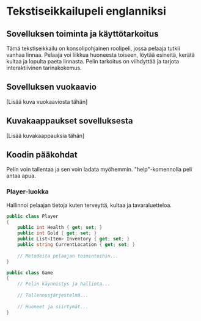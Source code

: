 # Tekstiseikkailupeli englanniksi

## Sovelluksen toiminta ja käyttötarkoitus
Tämä tekstiseikkailu on konsolipohjainen roolipeli, jossa pelaaja tutkii vanhaa linnaa. Pelaaja voi liikkua huoneesta toiseen, löytää esineitä, kerätä kultaa ja lopulta paeta linnasta. Pelin tarkoitus on viihdyttää ja tarjota interaktiivinen tarinakokemus.

## Sovelluksen vuokaavio
[Lisää kuva vuokaaviosta tähän]

## Kuvakaappaukset sovelluksesta
[Lisää kuvakaappauksia tähän]

## Koodin pääkohdat

Pelin voin tallentaa ja sen voin ladata myöhemmin. "help"-komennolla peli antaa apua.

### Player-luokka
Hallinnoi pelaajan tietoja kuten terveyttä, kultaa ja tavaraluetteloa.

```csharp
public class Player
{
    public int Health { get; set; }
    public int Gold { get; set; }
    public List<Item> Inventory { get; set; }
    public string CurrentLocation { get; set; }
    
    // Metodeita pelaajan toimintoihin...
}

public class Game
{
    // Pelin käynnistys ja hallinta...
    
    // Tallennusjärjestelmä...
    
    // Huoneet ja siirtymät...
}
